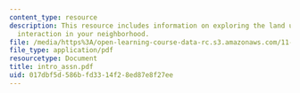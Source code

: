 ```yaml
---
content_type: resource
description: This resource includes information on exploring the land use-transportation
  interaction in your neighborhood.
file: /media/https%3A/open-learning-course-data-rc.s3.amazonaws.com/11-953-comparative-land-use-and-transportation-planning-spring-2006/017dbf5d586bfd3314f28ed87e8f27ee_intro_assn.pdf
file_type: application/pdf
resourcetype: Document
title: intro_assn.pdf
uid: 017dbf5d-586b-fd33-14f2-8ed87e8f27ee
---
```

